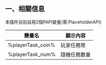 ## 一、相關信息
本插件目前註冊2個PAPI變量(需:PlaceholderAPI)

|變量名   | 顯示內容  |
| ------------ | ------------ |
|%playerTask_coin%| 玩家任務幣|
|%playerTask_num%| 隨機任務數量|

